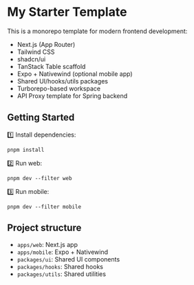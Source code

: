 
# My Starter Template

This is a monorepo template for modern frontend development:
- Next.js (App Router)
- Tailwind CSS
- shadcn/ui
- TanStack Table scaffold
- Expo + Nativewind (optional mobile app)
- Shared UI/hooks/utils packages
- Turborepo-based workspace
- API Proxy template for Spring backend

## Getting Started

1️⃣ Install dependencies:
```
pnpm install
```

2️⃣ Run web:
```
pnpm dev --filter web
```

3️⃣ Run mobile:
```
pnpm dev --filter mobile
```

## Project structure
- `apps/web`: Next.js app
- `apps/mobile`: Expo + Nativewind
- `packages/ui`: Shared UI components
- `packages/hooks`: Shared hooks
- `packages/utils`: Shared utilities
